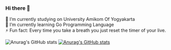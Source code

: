 ### Hi there 👋
🔭 I’m currently studying on University Amikom Of Yogyakarta</br>
🌱 I’m currently learning Go Programming Language</br>
⚡ Fun fact: Every time you take a breath you just reset the timer of your live.</br>

![Anurag's GitHub stats](https://github-readme-stats.vercel.app/api?username=RicoBasyar&show_icons=true&theme=dark)
[![Anurag's GitHub stats](https://github-readme-stats.vercel.app/api?username=RicoBasyar)](https://github.com/anuraghazra/github-readme-stats)
<!--
**RicoBasyar/RicoBasyar** is a ✨ _special_ ✨ repository because its `README.md` (this file) appears on your GitHub profile.

Here are some ideas to get you started:

- 🔭 I’m currently studying on University Amikom Of Yogyakarta
- 🌱 I’m currently learning Go Programming Language
- ⚡ Fun fact: Every time you take a breath you just reset the timer of your live.
-->
